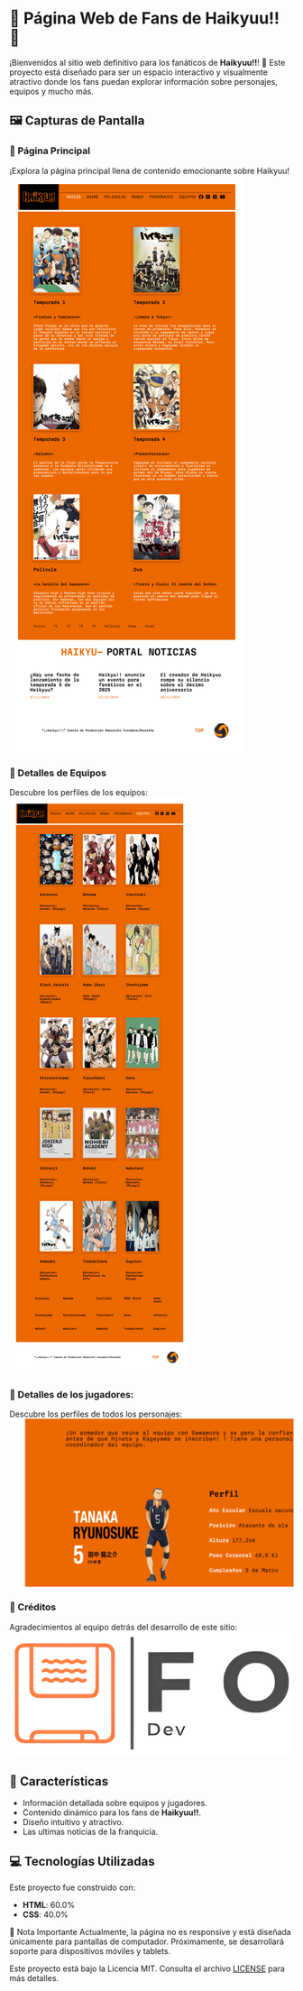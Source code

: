 # 🏐 Página Web de Fans de Haikyuu!! 🏐

¡Bienvenidos al sitio web definitivo para los fanáticos de **Haikyuu!!**! 🌟 Este proyecto está diseñado para ser un espacio interactivo y visualmente atractivo donde los fans puedan explorar información sobre personajes, equipos y mucho más.

## 🖼️ Capturas de Pantalla

### 🌟 Página Principal
¡Explora la página principal llena de contenido emocionante sobre Haikyuu!
![Página Principal](assets/img/otros/principal.png)

### 🏐 Detalles de Equipos
Descubre los perfiles de los equipos:
![Detalles de Equipos](assets/img/otros/captura-team.png)

### 🏐 Detalles de los jugadores:
Descubre los perfiles de todos los personajes:
![Detalles de los personajes](assets/img/otros/captura-player.png)

### 🔗 Créditos
Agradecimientos al equipo detrás del desarrollo de este sitio:
![Créditos](assets/img/otros/logo-sin-fondo-png.png)

## 🎨 Características

- Información detallada sobre equipos y jugadores.
- Contenido dinámico para los fans de **Haikyuu!!**.
- Diseño intuitivo y atractivo.
- Las ultimas noticias de la franquicia.

## 💻 Tecnologías Utilizadas

Este proyecto fue construido con:

- **HTML**: 60.0%
- **CSS**: 40.0%

🚧 Nota Importante
Actualmente, la página no es responsive y está diseñada únicamente para pantallas de computador. Próximamente, se desarrollará soporte para dispositivos móviles y tablets.

Este proyecto está bajo la Licencia MIT. Consulta el archivo [LICENSE](LICENSE) para más detalles.





